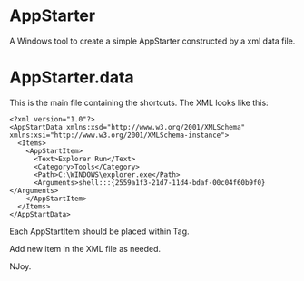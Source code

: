 # AppStarter

A Windows tool to create a simple AppStarter constructed by a xml data file.

# AppStarter.data

This is the main file containing the shortcuts.
The XML looks like this:

    <?xml version="1.0"?>
    <AppStartData xmlns:xsd="http://www.w3.org/2001/XMLSchema" xmlns:xsi="http://www.w3.org/2001/XMLSchema-instance">
      <Items>
        <AppStartItem>
          <Text>Explorer Run</Text>
          <Category>Tools</Category>
          <Path>C:\WINDOWS\explorer.exe</Path>
          <Arguments>shell:::{2559a1f3-21d7-11d4-bdaf-00c04f60b9f0}</Arguments>
        </AppStartItem>
      </Items>
    </AppStartData>

Each AppStartItem should be placed within <Items> Tag.

Add new item in the XML file as needed.

NJoy.

